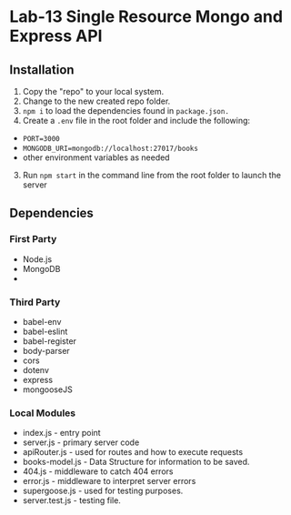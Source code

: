 # Lab-13 Single Resource Mongo and Express API

## Installation

1. Copy the "repo" to your local system.
2. Change to the new created repo folder.
2. ```npm i``` to load the dependencies found in ```package.json.```
3. Create a ```.env``` file in the root folder and include the following:
  * ```PORT=3000```
  * ```MONGODB_URI=mongodb://localhost:27017/books```
  * other environment variables as needed
3. Run ```npm start``` in the command line from the root folder to launch the server

## Dependencies

### First Party
* Node.js
* MongoDB
* 

### Third Party
* babel-env
* babel-eslint
* babel-register
* body-parser
* cors
* dotenv
* express
* mongooseJS

### Local Modules
* index.js - entry point
* server.js - primary server code
* apiRouter.js - used for routes and how to execute requests
* books-model.js - Data Structure for information to be saved.
* 404.js - middleware to catch 404 errors
* error.js - middleware to interpret server errors
* supergoose.js - used for testing purposes.
* server.test.js - testing file.